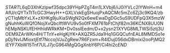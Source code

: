$START$L6qD3XhKzIpwf35dpc39YHpPZgT4m1LXVbj6/iJ0iYVLc2lYWnH+m4AfU/cQYTxTtTcGC3HwyH++GXLVxkEgSHuojPxAQCMc5mZc6Zj3c9KQ4/zbyCTIqMbYxLX+zXHKg9juXiaSWgN2Qx6ewEwaDgDGc5uS9UDFpQ3X5mzWgNuhhKuWQfONojXvQbcIftWVU9v5o0fFXM761bFtChjf82m36KCNX8UU0NhEMpNSKUfEHHhIdWRkKM+Dv0ssIEedm/D+x2ysn21XYVG8MLTWSi5ztj3UOEM9ZArWKn4H/TTnY+eHgKjYK+AXQZR5Jda1Hq1GGQCufnEAL8MMDSo1epDj/NvIJMioxtjEtf7NccojVJuZgRew7R6Fzxm+R4lDuj056dxDBmixi2ooPjMQ2iEYF7XbW15Tnf7ULJ7jcG964MgQGgXnbY6P/Ci4hi2c$END$